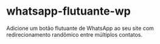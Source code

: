 # whatsapp-flutuante-wp
Adicione um botão flutuante de WhatsApp ao seu site com redirecionamento randômico entre múltiplos contatos.
